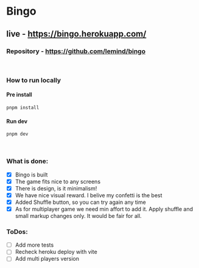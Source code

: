 # Bingo

## live - https://bingo.herokuapp.com/

### Repository - https://github.com/lemind/bingo
<br/>

### How to run locally

#### Pre install
```
pnpm install
```

#### Run dev
```
pnpm dev
```

<br/>

### What is done:
 - [x] Bingo is built
 - [x] The game fits nice to any screens
 - [x] There is design, is it minimalism!
 - [x] We have nice visual reward. I belive my confetti is the best
 - [x] Added Shuffle button, so you can try again any time
 - [x] As for multiplayer game we need min affort to add it. Apply shuffle and small markup changes only. It would be fair for all.

### ToDos:
 - [ ] Add more tests
 - [ ] Recheck heroku deploy with vite
 - [ ] Add multi players version